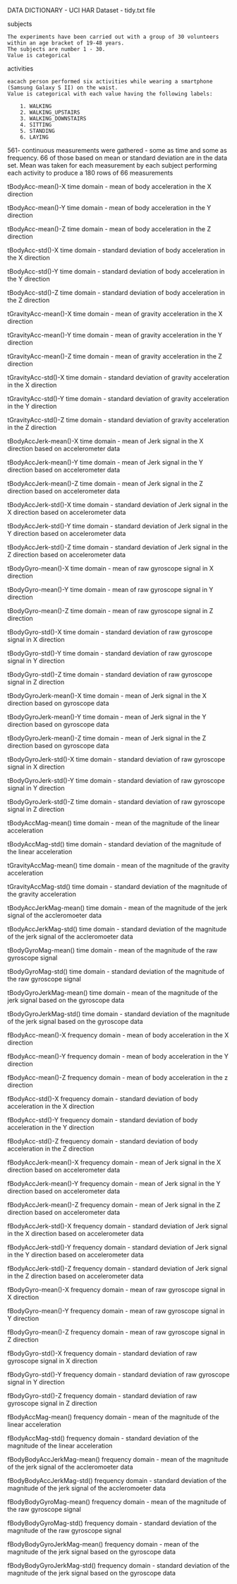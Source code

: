  DATA DICTIONARY - UCI HAR Dataset - tidy.txt file

subjects

	The experiments have been carried out with a group of 30 volunteers within an age bracket of 19-48 years.
	The subjects are number 1 - 30.	
	Value is categorical

activities

	eacach person performed six activities while wearing a smartphone (Samsung Galaxy S II) on the waist.
	Value is categorical with each value having the following labels:
	
		1. WALKING
		2. WALKING_UPSTAIRS
		3. WALKING_DOWNSTAIRS
		4. SITTING
		5. STANDING
		6. LAYING

561- continuous measurements were gathered - some as time and some as frequency.  66 of those based on mean or standard deviation are in the data set.
Mean was taken for each measurement by each subject performing each activity to produce a 180 rows of 66 measurements
 

tBodyAcc-mean()-X
	time domain - mean of body acceleration in the X direction

tBodyAcc-mean()-Y
	time domain - mean of body acceleration in the Y direction

tBodyAcc-mean()-Z
	time domain - mean of body acceleration in the Z direction

tBodyAcc-std()-X
	time domain - standard deviation of body acceleration in the X direction

tBodyAcc-std()-Y
	time domain - standard deviation of body acceleration in the Y direction

tBodyAcc-std()-Z
	time domain - standard deviation of body acceleration in the Z direction

tGravityAcc-mean()-X
	time domain - mean of gravity acceleration in the X direction

tGravityAcc-mean()-Y
	time domain - mean of gravity acceleration in the Y direction

tGravityAcc-mean()-Z
	time domain - mean of gravity acceleration in the Z direction

tGravityAcc-std()-X
	time domain - standard deviation of gravity acceleration in the X direction

tGravityAcc-std()-Y
	time domain - standard deviation of gravity acceleration in the Y direction

tGravityAcc-std()-Z
	time domain - standard deviation of gravity acceleration in the Z direction

tBodyAccJerk-mean()-X
	time domain - mean of Jerk signal in the X direction based on accelerometer data

tBodyAccJerk-mean()-Y
	time domain - mean of Jerk signal in the Y direction based on accelerometer data

tBodyAccJerk-mean()-Z
	time domain - mean of Jerk signal in the Z direction based on accelerometer data

tBodyAccJerk-std()-X
	time domain - standard deviation of Jerk signal in the X direction based on accelerometer data

tBodyAccJerk-std()-Y
	time domain - standard deviation of Jerk signal in the Y direction based on accelerometer data

tBodyAccJerk-std()-Z
	time domain - standard deviation of Jerk signal in the Z direction based on accelerometer data

tBodyGyro-mean()-X
	time domain - mean of raw gyroscope signal in X direction

tBodyGyro-mean()-Y
	time domain - mean of raw gyroscope signal in Y direction

tBodyGyro-mean()-Z
	time domain - mean of raw gyroscope signal in Z direction

tBodyGyro-std()-X
	time domain - standard deviation of raw gyroscope signal in X direction

tBodyGyro-std()-Y
	time domain - standard deviation of raw gyroscope signal in Y direction

tBodyGyro-std()-Z
	time domain - standard deviation of raw gyroscope signal in Z direction

tBodyGyroJerk-mean()-X
	time domain - mean of Jerk signal in the X direction based on gyroscope data

tBodyGyroJerk-mean()-Y
	time domain - mean of Jerk signal in the Y direction based on gyroscope data

tBodyGyroJerk-mean()-Z
	time domain - mean of Jerk signal in the Z direction based on gyroscope data

tBodyGyroJerk-std()-X
	time domain - standard deviation of raw gyroscope signal in X direction

tBodyGyroJerk-std()-Y
	time domain - standard deviation of raw gyroscope signal in Y direction

tBodyGyroJerk-std()-Z
	time domain - standard deviation of raw gyroscope signal in Z direction

tBodyAccMag-mean()
	time domain - mean of the magnitude of the linear acceleration

tBodyAccMag-std()
	time domain - standard deviation of the magnitude of the linear acceleration

tGravityAccMag-mean()
	time domain - mean of the magnitude of the gravity acceleration

tGravityAccMag-std()
	time domain - standard deviation of the magnitude of the gravity acceleration

tBodyAccJerkMag-mean()
	time domain - mean of the magnitude of the jerk signal of the accleromoeter data

tBodyAccJerkMag-std()
	time domain - standard deviation of the magnitude of the jerk signal of the accleromoeter data

tBodyGyroMag-mean()
	time domain - mean of the magnitude of the raw gyroscope signal	

tBodyGyroMag-std()
	time domain - standard deviation of the magnitude of the raw gyroscope signal	

tBodyGyroJerkMag-mean()
	time domain - mean of the magnitude of the jerk signal based on the gyroscope data

tBodyGyroJerkMag-std()
	time domain - standard deviation of the magnitude of the jerk signal based on the gyroscope data

fBodyAcc-mean()-X
	frequency domain - mean of body acceleration in the X direction

fBodyAcc-mean()-Y
	frequency domain - mean of body acceleration in the Y direction

fBodyAcc-mean()-Z
	frequency domain - mean of body acceleration in the z direction

fBodyAcc-std()-X
	frequency domain - standard deviation of body acceleration in the X direction

fBodyAcc-std()-Y
	frequency domain - standard deviation of body acceleration in the Y direction

fBodyAcc-std()-Z
	frequency domain - standard deviation of body acceleration in the Z direction

fBodyAccJerk-mean()-X
	frequency domain - mean of Jerk signal in the X direction based on accelerometer data

fBodyAccJerk-mean()-Y
	frequency domain - mean of Jerk signal in the Y direction based on accelerometer data

fBodyAccJerk-mean()-Z
	frequency domain - mean of Jerk signal in the Z direction based on accelerometer data

fBodyAccJerk-std()-X
	frequency domain - standard deviation of Jerk signal in the X direction based on accelerometer data

fBodyAccJerk-std()-Y
	frequency domain - standard deviation of Jerk signal in the Y direction based on accelerometer data

fBodyAccJerk-std()-Z
	frequency domain - standard deviation of Jerk signal in the Z direction based on accelerometer data

fBodyGyro-mean()-X
	frequency domain - mean of raw gyroscope signal in X direction

fBodyGyro-mean()-Y
	frequency domain - mean of raw gyroscope signal in Y direction

fBodyGyro-mean()-Z
	frequency domain - mean of raw gyroscope signal in Z direction

fBodyGyro-std()-X
	frequency domain - standard deviation of raw gyroscope signal in X direction

fBodyGyro-std()-Y
	frequency domain - standard deviation of raw gyroscope signal in Y direction

fBodyGyro-std()-Z
	frequency domain - standard deviation of raw gyroscope signal in Z direction

fBodyAccMag-mean()
	frequency domain - mean of the magnitude of the linear acceleration

fBodyAccMag-std()
	frequency domain - standard deviation of the magnitude of the linear acceleration

fBodyBodyAccJerkMag-mean()
	frequency domain - mean of the magnitude of the jerk signal of the accleromoeter data

fBodyBodyAccJerkMag-std()
	frequency domain - standard deviation of the magnitude of the jerk signal of the accleromoeter data

fBodyBodyGyroMag-mean()
	frequency domain - mean of the magnitude of the raw gyroscope signal	

fBodyBodyGyroMag-std()
	frequency domain - standard deviation of the magnitude of the raw gyroscope signal

fBodyBodyGyroJerkMag-mean()
	frequency domain - mean of the magnitude of the jerk signal based on the gyroscope data

fBodyBodyGyroJerkMag-std()
	frequency domain - standard deviation of the magnitude of the jerk signal based on the gyroscope data

